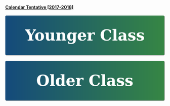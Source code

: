 #### <a href="https://drive.google.com/file/d/0B4I00_1XboXsYTlGLU5VbUo4WWs/view?usp=sharing" target="_blank">Calendar Tentative [2017-2018]</a>




[![Younger Class](https://raw.githubusercontent.com/isocia/isocia.github.io/master/Younger.png)](https://isocia.github.io/YoungerClass)


[![Older Class](https://raw.githubusercontent.com/isocia/isocia.github.io/master/Older.png)](https://isocia.github.io/OlderClass)
